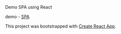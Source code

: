 Demo SPA using React

demo - [SPA](http://lazy-coding.com/react/spa/#/)


This project was bootstrapped with [Create React App](https://github.com/facebookincubator/create-react-app).
